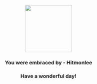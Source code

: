 <p align="center">
    <img src="https://raw.githubusercontent.com/PokeAPI/sprites/master/sprites/pokemon/106.png" width="150" height="150">
</p>
<h3 align="center">You were embraced by - <b>Hitmonlee</b></h3>
<h3 align="center">Have a wonderful day!</h3>
